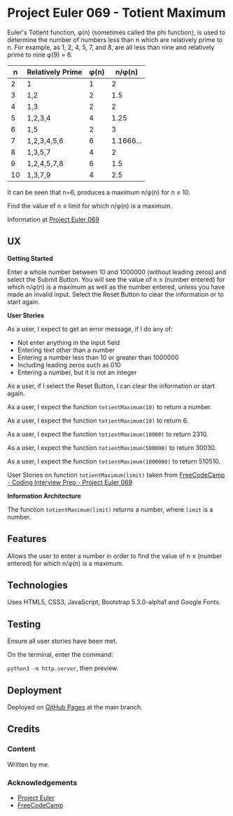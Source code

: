 # Project Euler 069 - Totient Maximum

Euler's Totient function, &phi;(n) (sometimes called the phi function), is used to determine the number of numbers less than n which are relatively prime to n.  For example, as 1, 2, 4, 5, 7, and 8, are all less than nine and relatively prime to nine &phi;(9) = 6.

<table>
<thead>
<tr>
<th>n</th>
<th>Relatively Prime</th>
<th>&phi;(n)</th>
<th>n/&phi;(n)</th>
</tr>
</thead>
<tbody>
<tr>
<td>2</td>
<td>1</td>
<td>1</td>
<td>2</td>
</tr>
<tr>
<td>3</td>
<td>1,2</td>
<td>2</td>
<td>1.5</td>
</tr>
<tr>
<td>4</td>
<td>1,3</td>
<td>2</td>
<td>2</td>
</tr>
<tr>
<td>5</td>
<td>1,2,3,4</td>
<td>4</td>
<td>1.25</td>
</tr>
<tr>
<td>6</td>
<td>1,5</td>
<td>2</td>
<td>3</td>
</tr>
<tr>
<td>7</td>
<td>1,2,3,4,5,6</td>
<td>6</td>
<td>1.1666...</td>
</tr>
<tr>
<td>8</td>
<td>1,3,5,7</td>
<td>4</td>
<td>2</td>
</tr>
<tr>
<td>9</td>
<td>1,2,4,5,7,8</td>
<td>6</td>
<td>1.5</td>
</tr>
<tr>
<td>10</td>
<td>1,3,7,9</td>
<td>4</td>
<td>2.5</td>
</tr>
</tbody>
</table>

It can be seen that n=6, produces a maximum n/&phi;(n) for n &le; 10.

Find the value of n &le; limit for which n/&phi;(n) is a maximum.

Information at [Project Euler 069](https://projecteuler.net/problem=69)

## UX

**Getting Started**

Enter a whole number between 10 and 1000000 (without leading zeros) and select the Submit Button.  You will see the value of n &le; (number entered) for which n/&phi;(n) is a maximum as well as the number entered, unless you have made an invalid input.  Select the Reset Button to clear the information or to start again.

**User Stories**

As a user, I expect to get an error message, if I do any of:

- Not enter anything in the input field
- Entering text other than a number
- Entering a number less than 10 or greater than 1000000
- Including leading zeros such as 010
- Entering a number, but it is not an integer

As a user, if I select the Reset Button, I can clear the information or start again.

As a user, I expect the function `totientMaximum(10)` to return a number.

As a user, I expect the function `totientMaximum(10)` to return 6.

As a user, I expect the function `totientMaximum(10000)` to return 2310.

As a user, I expect the function `totientMaximum(500000)` to return 30030.

As a user, I expect the function `totientMaximum(1000000)` to return 510510.

User Stories on function `totientMaximum(limit)` taken from [FreeCodeCamp - Coding Interview Prep - Project Euler 069](https://www.freecodecamp.org/learn/coding-interview-prep/project-euler/problem-69-totient-maximum)

**Information Architecture**

The function `totientMaximum(limit)` returns a number, where `limit` is a number.

## Features

Allows the user to enter a number in order to find the value of n &le; (number entered) for which n/&phi;(n) is a maximum.

## Technologies

Uses HTML5, CSS3, JavaScript, Bootstrap 5.3.0-alpha1 and Google Fonts.

## Testing

Ensure all user stories have been met.

On the terminal, enter the command:

`python3 -m http.server`, then preview.

## Deployment

Deployed on [GitHub Pages](https://derektypist.github.io/project-euler-069) at the main branch.

## Credits

### Content

Written by me.

### Acknowledgements

- [Project Euler](https://projecteuler.net)
- [FreeCodeCamp](https://www.freecodecamp.org)